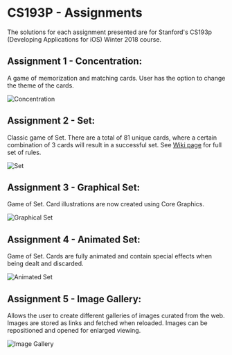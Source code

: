 # CS193P - Assignments 
The solutions for each assignment presented are for Stanford's CS193p (Developing Applications for iOS) Winter 2018 course.
<br />

## Assignment 1 - Concentration:

A game of memorization and matching cards. User has the option to change the theme of the cards.

![Concentration](https://github.com/jmak24/CS193P-Assignments/blob/master/GIFs/Concentration.gif)
<br />

## Assignment 2 - Set:

Classic game of Set. There are a total of 81 unique cards, where a certain combination of 3 cards will result in a successful set. See <a href="https://en.wikipedia.org/wiki/Set_(card_game)">Wiki page</a> for full set of rules.

![Set](https://github.com/jmak24/CS193P-Assignments/blob/master/GIFs/Set.gif)
<br />

## Assignment 3 - Graphical Set:

Game of Set. Card illustrations are now created using Core Graphics. 

![Graphical Set](https://github.com/jmak24/CS193P-Assignments/blob/master/GIFs/Graphical-Set.gif)
<br />

## Assignment 4 - Animated Set:

Game of Set. Cards are fully animated and contain special effects when being dealt and discarded. 

![Animated Set](https://github.com/jmak24/CS193P-Assignments/blob/master/GIFs/Animated-Set.gif)
<br />

## Assignment 5 - Image Gallery:

Allows the user to create different galleries of images curated from the web. Images are stored as links and fetched when reloaded. Images can be repositioned and opened for enlarged viewing. 

![Image Gallery](https://github.com/jmak24/CS193P-Assignments/blob/master/GIFs/Image-Gallery.gif)
